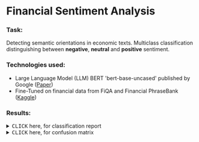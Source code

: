 # Financial Sentiment Analysis

### Task:  
Detecting semantic orientations in economic texts. Multiclass classification distinguishing between **negative**, **neutral** and **positive** sentiment.

### Technologies used:
- Large Language Model (LLM) BERT 'bert-base-uncased' published by Google ([Paper](https://arxiv.org/abs/1810.04805))
- Fine-Tuned on financial data from FiQA and Financial PhraseBank ([Kaggle](https://www.kaggle.com/datasets/sbhatti/financial-sentiment-analysis))

### Results:
<details>
<summary><kbd>CLICK</kbd> here, for classification report</summary>

![Classifiaction Report](docs/cr.png "Classifiaction Report")

</details>

<details>
<summary><kbd>CLICK</kbd> here, for confusion matrix</summary>

![Classifiaction Report](docs/cm.png "Classifiaction Report")

</details>